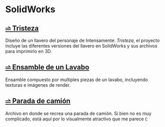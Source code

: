# SolidWorks

## [⥬ Tristeza](./Diseño/SolidWorks/Tristeza)
Diseño de un llavero del personaje de Intensamente: *Tristeza*, el proyecto incluye las diferentes versiones del llavero en SolidWorks y sus archivos para imprimirlo en 3D.

<!-- ## [⥬ Gatito de la suerte](Diseño/SolidWorks/Gatito_de_la_Suerte)
Diseño de un llavero de un gatito de la suerte, el proyecto incluye el diseño en SolidWorks. -->

## [⥬ Ensamble de un Lavabo](/Dise%C3%B1o/SolidWorks/Lavabo/)
Ensamble compuesto por multiples piezas de un lavabo, incluyendo texturas e imágenes de render.

## [⥬ Parada de camión](/Dise%C3%B1o/SolidWorks/Parada_Cami%C3%B3n/)
Archivo en donde se recrea una parada de camión. Si bien no es muy complicado, está aquí por lo visualmente atractivo que me parece (: